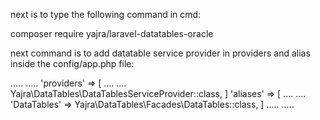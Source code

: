 next is to type the following command in cmd:


composer require yajra/laravel-datatables-oracle




next command is to add datatable service provider in providers and alias inside the config/app.php file:

.....
.....
'providers' => [
	....
	....
	Yajra\DataTables\DataTablesServiceProvider::class,
]
'aliases' => [
	....
	....
	'DataTables' => Yajra\DataTables\Facades\DataTables::class,
]
.....
.....